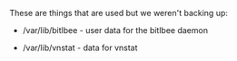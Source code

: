 These are things that are used but we weren't backing up:

* /var/lib/bitlbee - user data for the bitlbee daemon

* /var/lib/vnstat - data for vnstat
